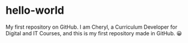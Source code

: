 # hello-world
My first repository on GitHub.
I am Cheryl, a Curriculum Developer for Digital and IT Courses, and this is my first repository made in GitHub. 
😀
